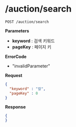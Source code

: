 /auction/search
====

```
POST /auction/search
```

__Parameters__
* __keyword__ : 검색 키워드
* __pageKey__ : 페이지 키


__ErrorCode__
* "invalidParameter"

__Request__
```json
{
  "keyword" : "칼",
  "pageKey" : 0
}
```

__Response__
```json
{
}
```
